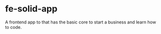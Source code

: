 # fe-solid-app
A frontend app to that has the basic core to start a business and learn how to code.
